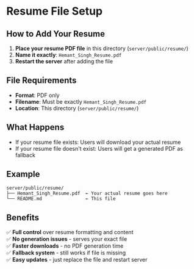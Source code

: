 # Resume File Setup

## How to Add Your Resume

1. **Place your resume PDF file** in this directory (`server/public/resume/`)
2. **Name it exactly**: `Hemant_Singh_Resume.pdf`
3. **Restart the server** after adding the file

## File Requirements

- **Format**: PDF only
- **Filename**: Must be exactly `Hemant_Singh_Resume.pdf`
- **Location**: This directory (`server/public/resume/`)

## What Happens

- If your resume file exists: Users will download your actual resume
- If your resume file doesn't exist: Users will get a generated PDF as fallback

## Example

```
server/public/resume/
├── Hemant_Singh_Resume.pdf  ← Your actual resume goes here
└── README.md                ← This file
```

## Benefits

✅ **Full control** over resume formatting and content  
✅ **No generation issues** - serves your exact file  
✅ **Faster downloads** - no PDF generation time  
✅ **Fallback system** - still works if file is missing  
✅ **Easy updates** - just replace the file and restart server 